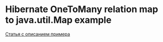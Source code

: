 Hibernate OneToMany relation map to java.util.Map example
=========================================================

[Статья с описанием примера](https://urvanov.ru/2023/09/25/hibernate-onetomany-java.util.map)
